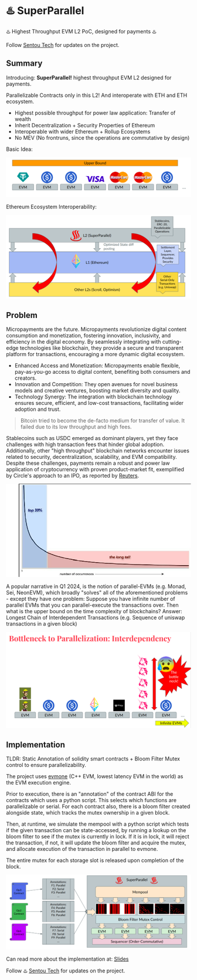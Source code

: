 
# ♨️ SuperParallel

♨️ Highest Throughput EVM L2 PoC, designed for payments ♨️

Follow [Sentou Tech](https://x.com/sentoutech) for updates on the project. 


## Summary

Introducing: **SuperParallel!** highest throughput EVM L2 designed for payments.

Parallelizable Contracts only in this L2! And interoperate with ETH and ETH ecosystem.
- Highest possible throughput for power law application: Transfer of wealth
- Inherit Decentralization + Security Properties of Ethereum
- Interoperable with wider Ethereum + Rollup Ecosystems
- No MEV (No frontruns, since the operations are commutative by design)

Basic Idea:

![Parallel-Only EVM Execution](media/image-3.png)

Ethereum Ecosystem Interoperability:

![alt text](media/image-2.png)


## Problem

Micropayments are the future. Micropayments revolutionize digital content consumption and monetization, fostering innovation, inclusivity, and efficiency in the digital economy. By seamlessly integrating with cutting-edge technologies like blockchain, they provide a secure and transparent platform for transactions, encouraging a more dynamic digital ecosystem.

- Enhanced Access and Monetization: Micropayments enable flexible, pay-as-you-go access to digital content, benefiting both consumers and creators.
- Innovation and Competition: They open avenues for novel business models and creative ventures, boosting market diversity and quality.
- Technology Synergy: The integration with blockchain technology ensures secure, efficient, and low-cost transactions, facilitating wider adoption and trust.


> Bitcoin tried to become the de-facto medium for transfer of value. It failed due to its low throughput and high fees.


Stablecoins such as USDC emerged as dominant players, yet they face challenges with high transaction fees that hinder global adoption. Additionally, other "high throughput" blockchain networks encounter issues related to security, decentralization, scalability, and EVM compatibility. Despite these challenges, payments remain a robust and power law application of cryptocurrency with proven product-market fit, exemplified by Circle's approach to an IPO, as reported by [Reuters](https://www.reuters.com/markets/deals/stablecoin-firm-circle-confidentially-files-us-ipo-2024-01-11/).


![alt text](media/image.png)

A popular narrative in Q1 2024, is the notion of parallel-EVMs (e.g. Monad, Sei, NeonEVM), which broadly "solves" all of the aforementioned problems - except they have one problem: Suppose you have infinite number of parallel EVMs that you can parallel-execute the transactions over. Then what is the upper bound on the time complexity of blockchains? Answer: Longest Chain of Interdependent Transactions (e.g. Sequence of uniswap transactions in a given block)

![Bottleneck to EVM parallelization](media/image-4.png)

## Implementation


TLDR: Static Annotation of solidity smart contracts + Bloom Filter Mutex control to ensure parallelizability. 

The project uses [evmone](https://github.com/ethereum/evmone) (C++ EVM, lowest latency EVM in the world) as the EVM execution engine. 

Prior to execution, there is an "annotation" of the contract ABI for the contracts which uses a python script. This selects which functions are parallelizable or serial. For each contract also, there is a bloom filter created alongside state, which tracks the mutex ownership in a given block. 

Then, at runtime, we simulate the mempool with a python script which tests if the given transaction can be state-accessed, by running a lookup on the bloom filter to see if the mutex is currently in lock. If it is in lock, it will reject the transaction, if not, it will update the bloom filter and acquire the mutex, and allocate execution of the transaction in parallel to evmone. 

The entire mutex for each storage slot is released upon completion of the block.


![alt text](media/image-1.png)

Can read more about the implementation at: [Slides](https://docs.google.com/presentation/d/1QMw9t38TNsDCZesRFK90rzCWjB6m-wrVypBqQu_uOhk/edit?usp=sharing)

Follow ♨️ [Sentou Tech](https://x.com/sentoutech) for updates on the project. 
